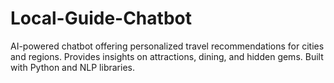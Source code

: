 # Local-Guide-Chatbot
AI-powered chatbot offering personalized travel recommendations for cities and regions. Provides insights on attractions, dining, and hidden gems. Built with Python and NLP libraries.
